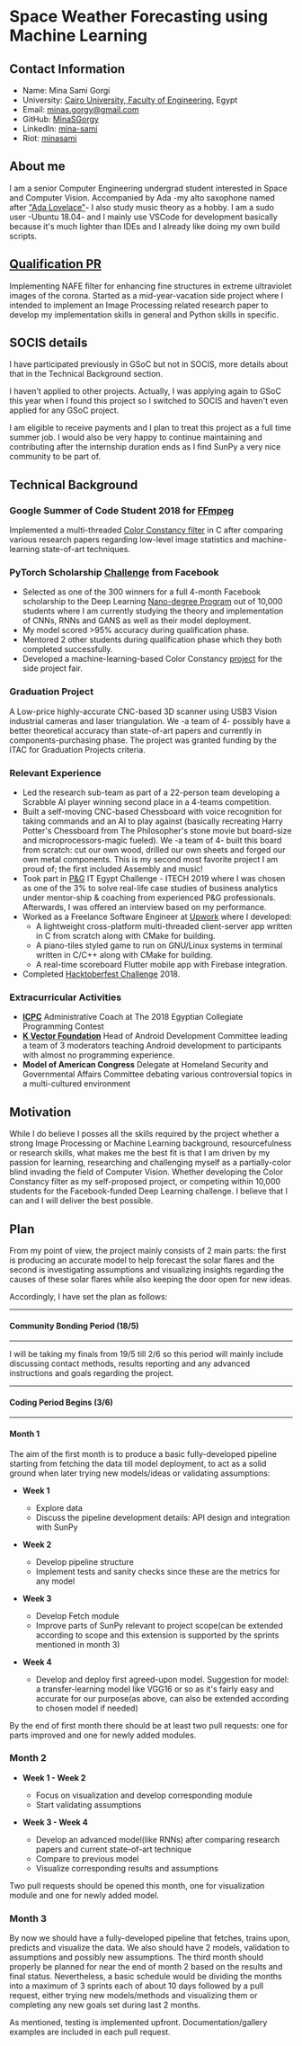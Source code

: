 # Space Weather Forecasting using Machine Learning

## Contact Information

* Name: Mina Sami Gorgi
* University: [Cairo University, Faculty of Engineering](http://eng.cu.edu.eg/en/), Egypt
* Email: minas.gorgy@gmail.com
* GitHub: [MinaSGorgy](https://github.com/MinaSGorgy)
* LinkedIn: [mina-sami](https://www.linkedin.com/in/mina-sami)
* Riot: [minasami](https://matrix.to/#/@minasami:matrix.org)

## About me

I am a senior Computer Engineering undergrad student interested in Space and Computer Vision. Accompanied by Ada -my alto saxophone named after ["Ada Lovelace"](https://en.wikipedia.org/wiki/Ada_Lovelace)- I also study music theory as a hobby. I am a sudo user -Ubuntu 18.04- and I mainly use VSCode for development basically because it's much lighter than IDEs and I already like doing my own build scripts.

## [Qualification PR](https://github.com/sunpy/sunkit-image/pull/24)

Implementing NAFE filter for enhancing fine structures in extreme ultraviolet images of the corona. Started as a mid-year-vacation side project where I intended to implement an Image Processing related research paper to develop my implementation skills in general and Python skills in specific.

## SOCIS details

I have participated previously in GSoC but not in SOCIS, more details about that in the Technical Background section.

I haven't applied to other projects. Actually, I was applying again to GSoC this year when I found this project so I switched to SOCIS and haven't even applied for any GSoC project.

I am eligible to receive payments and I plan to treat this project as a full time summer job. I would also be very happy to continue maintaining and contributing after the internship duration ends as I find SunPy a very nice community to be part of.

## Technical Background

### Google Summer of Code Student 2018 for [FFmpeg](https://www.ffmpeg.org/)

Implemented a multi-threaded [Color Constancy filter](https://summerofcode.withgoogle.com/archive/2018/projects/4807736529256448/) in C after comparing various research papers regarding low-level image statistics and machine-learning state-of-art techniques.

### PyTorch Scholarship [Challenge](https://sites.google.com/udacity.com/pytorch-scholarship-facebook/) from Facebook

* Selected as one of the 300 winners for a full 4-month Facebook scholarship to the Deep Learning [Nano-degree Program](https://www.udacity.com/course/deep-learning-nanodegree--nd101) out of 10,000 students where I am currently studying the theory and implementation of CNNs, RNNs and GANS as well as their model deployment.
* My model scored >95% accuracy during qualification phase.
* Mentored 2 other students during qualification phase which they both completed successfully.
* Developed a machine-learning-based Color Constancy [project](https://github.com/MinaSGorgy/Color-Constancy.git) for the side project fair.

### Graduation Project

A Low-price highly-accurate CNC-based 3D scanner using USB3 Vision industrial cameras and laser triangulation. We -a team of 4- possibly have a better theoretical accuracy than state-of-art papers and currently in components-purchasing phase. The project was granted funding by the ITAC for Graduation Projects criteria.

### Relevant Experience
* Led the research sub-team as part of a 22-person team developing a Scrabble AI player winning second place in a 4-teams competition.
* Built a self-moving CNC-based Chessboard with voice recognition for taking commands and an AI to play against (basically recreating Harry Potter's Chessboard from The Philosopher's stone movie but board-size and microprocessors-magic fueled). We -a team of 4- built this board from scratch: cut our own wood, drilled our own sheets and forged our own metal components. This is my second most favorite project I am proud of; the first included Assembly and music!
* Took part in [P&G](https://us.pg.com/) IT Egypt Challenge - ITECH 2019 where I was chosen as one of the 3% to solve real-life case studies of business analytics under mentor-ship & coaching from experienced P&G professionals. Afterwards, I was offered an interview based on my performance.
* Worked as a Freelance Software Engineer at [Upwork](https://upwork.com/) where I developed:
  * A lightweight cross-platform multi-threaded client-server app written in C from scratch along with CMake for building.
  * A piano-tiles styled game to run on GNU/Linux systems in terminal written in C/C++ along with CMake for building.
  * A real-time scoreboard Flutter mobile app with Firebase integration.
* Completed [Hacktoberfest Challenge](https://hacktoberfest.digitalocean.com/) 2018.

### Extracurricular Activities

* [**ICPC**](https://icpc.baylor.edu) Administrative Coach at The 2018 Egyptian Collegiate Programming Contest
* [**K Vector Foundation**](http://kvectorfoundation.com/) Head of Android Development Committee leading a team of 3 moderators teaching Android development to participants with almost no programming experience.
* **Model of American Congress** Delegate at Homeland Security and Governmental Affairs Committee debating various controversial topics in a multi-cultured environment

## Motivation

While I do believe I posses all the skills required by the project whether a strong Image Processing or Machine Learning background, resourcefulness or research skills, what makes me the best fit is that I am driven by my passion for learning, researching and challenging myself as a partially-color blind invading the field of Computer Vision. Whether developing the Color Constancy filter as my self-proposed project, or competing within 10,000 students for the Facebook-funded Deep Learning challenge. I believe that I can and I will deliver the best possible.

## Plan

From my point of view, the project mainly consists of 2 main parts: the first is producing an accurate model to help forecast the solar flares and the second is investigating assumptions and visualizing insights regarding the causes of these solar flares while also keeping the door open for new ideas.

Accordingly, I have set the plan as follows:

___
#### Community Bonding Period (18/5)
___

I will be taking my finals from 19/5 till 2/6 so this period will mainly include discussing contact methods, results reporting and any advanced instructions and goals regarding the project.

___
#### Coding Period Begins (3/6)
___

#### Month 1

The aim of the first month is to produce a basic fully-developed pipeline starting from fetching the data till model deployment, to act as a solid ground when later trying new models/ideas or validating assumptions:
* **Week 1**
  * Explore data
  * Discuss the pipeline development details: API design and integration with SunPy

* **Week 2**
  * Develop pipeline structure
  * Implement tests and sanity checks since these are the metrics for any model

* **Week 3**
  * Develop Fetch module
  * Improve parts of SunPy relevant to project scope(can be extended according to scope and this extension is supported by the sprints mentioned in month 3)

* **Week 4**
  * Develop and deploy first agreed-upon model. Suggestion for model: a transfer-learning model like VGG16 or so as it's fairly easy and accurate for our purpose(as above, can also be extended according to chosen model if needed)

By the end of first month there should be at least two pull requests: one for parts improved and one for newly added modules.

### Month 2

* **Week 1 - Week 2**
  * Focus on visualization and develop corresponding module
  * Start validating assumptions

* **Week 3 - Week 4**
  * Develop an advanced model(like RNNs) after comparing research papers and current state-of-art technique
  * Compare to previous model
  * Visualize corresponding results and assumptions

Two pull requests should be opened this month, one for visualization module and one for newly added model.

### Month 3

By now we should have a fully-developed pipeline that fetches, trains upon, predicts and visualize the data. We also should have 2 models, validation to assumptions and possibly new assumptions. The third month should properly be planned for near the end of month 2 based on the results and final status. Nevertheless, a basic schedule would be dividing the months into a maximum of 3 sprints each of about 10 days followed by a pull request, either trying new models/methods and visualizing them or completing any new goals set during last 2 months.

As mentioned, testing is implemented upfront. Documentation/gallery examples are included in each pull request.
